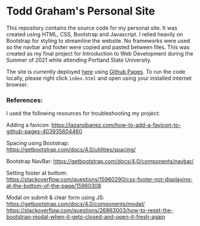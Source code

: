 # Todd Graham's Personal Site

This repository contains the source code for my personal site. It was created using HTML, CSS, Bootstrap and Javascript. I relied heavily on Bootstrap for styling to streamline the website. No frameworks were used so the navbar and footer were copied and pasted between files. This was created as my final project for Introduction to Web Development during the Summer of 2021 while attending Portland State University.

The site is currently deployed [here](https://toddgraham121.github.io/) using [Github Pages](https://pages.github.com/). To run the code locally, please right click `index.html` and open using your installed internet browser.

### References:

I used the following resources for troubleshooting my project:

Adding a favicon: https://lazaroibanez.com/how-to-add-a-favicon-to-github-pages-403935604460

Spacing using Bootstrap: https://getbootstrap.com/docs/4.0/utilities/spacing/

Bootstrap NavBar: https://getbootstrap.com/docs/4.0/components/navbar/

Setting footer at bottom: https://stackoverflow.com/questions/15960290/css-footer-not-displaying-at-the-bottom-of-the-page/15960308

Modal on submit & clear form using JS: https://getbootstrap.com/docs/4.0/components/modal/
https://stackoverflow.com/questions/26863003/how-to-reset-the-bootstrap-modal-when-it-gets-closed-and-open-it-fresh-again

